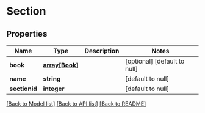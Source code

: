 # Section

## Properties
Name | Type | Description | Notes
------------ | ------------- | ------------- | -------------
**book** | [**array[Book]**](Book.md) |  | [optional] [default to null]
**name** | **string** |  | [default to null]
**sectionid** | **integer** |  | [default to null]

[[Back to Model list]](../README.md#documentation-for-models) [[Back to API list]](../README.md#documentation-for-api-endpoints) [[Back to README]](../README.md)


